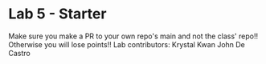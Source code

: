 # Lab 5 - Starter
Make sure you make a PR to your own repo's main and not the class' repo!! Otherwise you will lose points!!
Lab contributors:
Krystal Kwan
John De Castro
